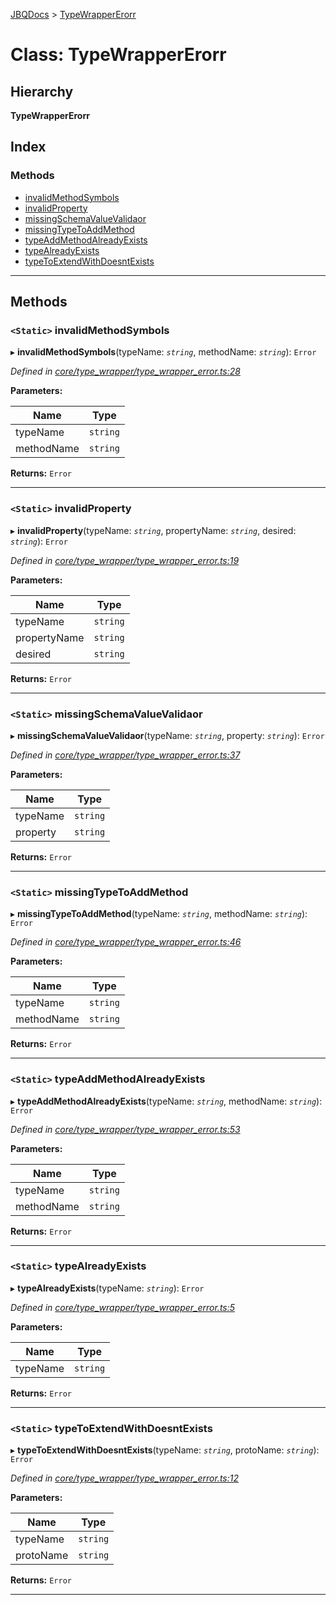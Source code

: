 [JBQDocs](../README.md) > [TypeWrapperErorr](../classes/typewrappererorr.md)

# Class: TypeWrapperErorr

## Hierarchy

**TypeWrapperErorr**

## Index

### Methods

* [invalidMethodSymbols](typewrappererorr.md#invalidmethodsymbols)
* [invalidProperty](typewrappererorr.md#invalidproperty)
* [missingSchemaValueValidaor](typewrappererorr.md#missingschemavaluevalidaor)
* [missingTypeToAddMethod](typewrappererorr.md#missingtypetoaddmethod)
* [typeAddMethodAlreadyExists](typewrappererorr.md#typeaddmethodalreadyexists)
* [typeAlreadyExists](typewrappererorr.md#typealreadyexists)
* [typeToExtendWithDoesntExists](typewrappererorr.md#typetoextendwithdoesntexists)

---

## Methods

<a id="invalidmethodsymbols"></a>

### `<Static>` invalidMethodSymbols

▸ **invalidMethodSymbols**(typeName: *`string`*, methodName: *`string`*): `Error`

*Defined in [core/type_wrapper/type_wrapper_error.ts:28](https://github.com/krnik/vjs-validator/blob/6195eeb/src/core/type_wrapper/type_wrapper_error.ts#L28)*

**Parameters:**

| Name | Type |
| ------ | ------ |
| typeName | `string` |
| methodName | `string` |

**Returns:** `Error`

___
<a id="invalidproperty"></a>

### `<Static>` invalidProperty

▸ **invalidProperty**(typeName: *`string`*, propertyName: *`string`*, desired: *`string`*): `Error`

*Defined in [core/type_wrapper/type_wrapper_error.ts:19](https://github.com/krnik/vjs-validator/blob/6195eeb/src/core/type_wrapper/type_wrapper_error.ts#L19)*

**Parameters:**

| Name | Type |
| ------ | ------ |
| typeName | `string` |
| propertyName | `string` |
| desired | `string` |

**Returns:** `Error`

___
<a id="missingschemavaluevalidaor"></a>

### `<Static>` missingSchemaValueValidaor

▸ **missingSchemaValueValidaor**(typeName: *`string`*, property: *`string`*): `Error`

*Defined in [core/type_wrapper/type_wrapper_error.ts:37](https://github.com/krnik/vjs-validator/blob/6195eeb/src/core/type_wrapper/type_wrapper_error.ts#L37)*

**Parameters:**

| Name | Type |
| ------ | ------ |
| typeName | `string` |
| property | `string` |

**Returns:** `Error`

___
<a id="missingtypetoaddmethod"></a>

### `<Static>` missingTypeToAddMethod

▸ **missingTypeToAddMethod**(typeName: *`string`*, methodName: *`string`*): `Error`

*Defined in [core/type_wrapper/type_wrapper_error.ts:46](https://github.com/krnik/vjs-validator/blob/6195eeb/src/core/type_wrapper/type_wrapper_error.ts#L46)*

**Parameters:**

| Name | Type |
| ------ | ------ |
| typeName | `string` |
| methodName | `string` |

**Returns:** `Error`

___
<a id="typeaddmethodalreadyexists"></a>

### `<Static>` typeAddMethodAlreadyExists

▸ **typeAddMethodAlreadyExists**(typeName: *`string`*, methodName: *`string`*): `Error`

*Defined in [core/type_wrapper/type_wrapper_error.ts:53](https://github.com/krnik/vjs-validator/blob/6195eeb/src/core/type_wrapper/type_wrapper_error.ts#L53)*

**Parameters:**

| Name | Type |
| ------ | ------ |
| typeName | `string` |
| methodName | `string` |

**Returns:** `Error`

___
<a id="typealreadyexists"></a>

### `<Static>` typeAlreadyExists

▸ **typeAlreadyExists**(typeName: *`string`*): `Error`

*Defined in [core/type_wrapper/type_wrapper_error.ts:5](https://github.com/krnik/vjs-validator/blob/6195eeb/src/core/type_wrapper/type_wrapper_error.ts#L5)*

**Parameters:**

| Name | Type |
| ------ | ------ |
| typeName | `string` |

**Returns:** `Error`

___
<a id="typetoextendwithdoesntexists"></a>

### `<Static>` typeToExtendWithDoesntExists

▸ **typeToExtendWithDoesntExists**(typeName: *`string`*, protoName: *`string`*): `Error`

*Defined in [core/type_wrapper/type_wrapper_error.ts:12](https://github.com/krnik/vjs-validator/blob/6195eeb/src/core/type_wrapper/type_wrapper_error.ts#L12)*

**Parameters:**

| Name | Type |
| ------ | ------ |
| typeName | `string` |
| protoName | `string` |

**Returns:** `Error`

___

